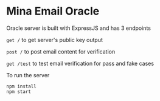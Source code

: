 
# Mina Email Oracle

Oracle server is built with ExpressJS and has 3 endpoints

`get /` to get server's public key output

`post /` to post email content for verification

`get /test` to test email verification for pass and fake cases

To run the server

```
npm install
npm start
```
